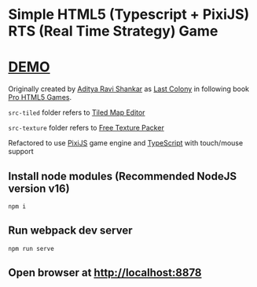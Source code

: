 # Simple HTML5 (Typescript + PixiJS) RTS (Real Time Strategy) Game

# [DEMO](https://volodalexey.github.io/simple-html5-rts-game/)

Originally created by [Aditya Ravi Shankar](https://github.com/adityaravishankar) as [Last Colony](https://github.com/adityaravishankar/last-colony) in following book [Pro HTML5 Games](https://www.amazon.com/HTML5-Games-Experts-Voice-Development-ebook/dp/B00ACC6AT6).

`src-tiled` folder refers to [Tiled Map Editor](https://www.mapeditor.org/download.html)

`src-texture` folder refers to [Free Texture Packer](http://free-tex-packer.com/download/)

Refactored to use [PixiJS](https://pixijs.com/) game engine and [TypeScript](https://www.typescriptlang.org/) with touch/mouse support

## Install node modules (Recommended NodeJS version v16)

```
npm i
```

## Run webpack dev server

```
npm run serve
```

## Open browser at [http://localhost:8878](http://localhost:8878)
